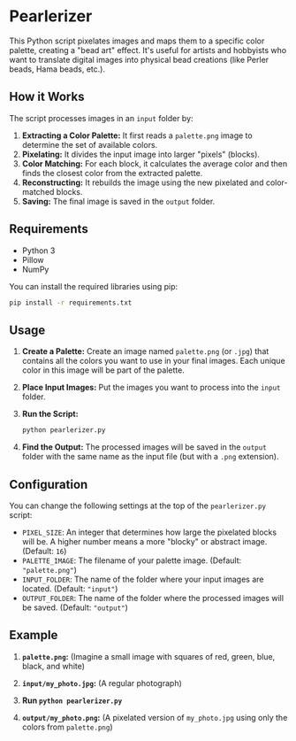 # Pearlerizer

This Python script pixelates images and maps them to a specific color palette, creating a "bead art" effect. It's useful for artists and hobbyists who want to translate digital images into physical bead creations (like Perler beads, Hama beads, etc.).

## How it Works

The script processes images in an `input` folder by:
1.  **Extracting a Color Palette:** It first reads a `palette.png` image to determine the set of available colors.
2.  **Pixelating:** It divides the input image into larger "pixels" (blocks).
3.  **Color Matching:** For each block, it calculates the average color and then finds the closest color from the extracted palette.
4.  **Reconstructing:** It rebuilds the image using the new pixelated and color-matched blocks.
5.  **Saving:** The final image is saved in the `output` folder.

## Requirements

-   Python 3
-   Pillow
-   NumPy

You can install the required libraries using pip:
```bash
pip install -r requirements.txt
```

## Usage

1.  **Create a Palette:** Create an image named `palette.png` (or `.jpg`) that contains all the colors you want to use in your final images. Each unique color in this image will be part of the palette.

2.  **Place Input Images:** Put the images you want to process into the `input` folder.

3.  **Run the Script:**
    ```bash
    python pearlerizer.py
    ```

4.  **Find the Output:** The processed images will be saved in the `output` folder with the same name as the input file (but with a `.png` extension).

## Configuration

You can change the following settings at the top of the `pearlerizer.py` script:

-   `PIXEL_SIZE`: An integer that determines how large the pixelated blocks will be. A higher number means a more "blocky" or abstract image. (Default: `16`)
-   `PALETTE_IMAGE`: The filename of your palette image. (Default: `"palette.png"`)
-   `INPUT_FOLDER`: The name of the folder where your input images are located. (Default: `"input"`)
-   `OUTPUT_FOLDER`: The name of the folder where the processed images will be saved. (Default: `"output"`)

## Example

1.  **`palette.png`:**
    (Imagine a small image with squares of red, green, blue, black, and white)

2.  **`input/my_photo.jpg`:**
    (A regular photograph)

3.  **Run `python pearlerizer.py`**

4.  **`output/my_photo.png`:**
    (A pixelated version of `my_photo.jpg` using only the colors from `palette.png`)
